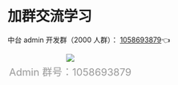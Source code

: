 # 加群交流学习

中台 admin 开发群（2000 人群）： [1058693879](//shang.qq.com/wpa/qunwpa?idkey=99e2f5cbf895d14aa61f4d038f3cfcb4a778f69e04e529394ada1bb307e6ded4)👈

<div style="max-width:250px;text-align:center;">
<img src="/images/qq-group-1058693879.png" style="background-color: #FFF;"/>
<div style="font-size: 20px;color: #999;margin-top: 5px;">Admin 群号：1058693879</div>
</div>
